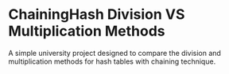 # ChainingHash Division VS Multiplication Methods
 A simple university project designed to compare the division and multiplication methods for hash tables with chaining technique.
